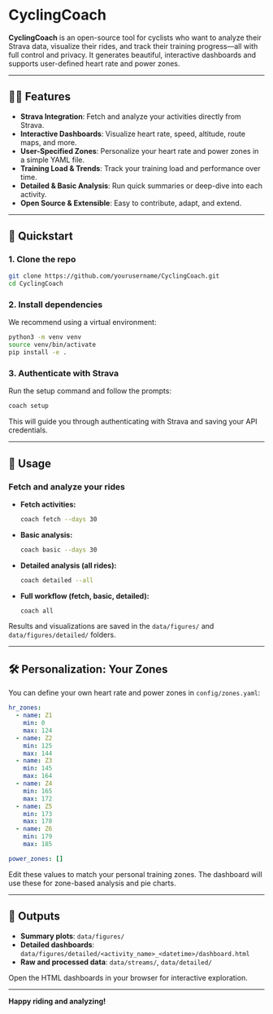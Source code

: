 # CyclingCoach

**CyclingCoach** is an open-source tool for cyclists who want to analyze their Strava data, visualize their rides, and track their training progress—all with full control and privacy. It generates beautiful, interactive dashboards and supports user-defined heart rate and power zones.

---

## 🚴‍♂️ Features
- **Strava Integration**: Fetch and analyze your activities directly from Strava.
- **Interactive Dashboards**: Visualize heart rate, speed, altitude, route maps, and more.
- **User-Specified Zones**: Personalize your heart rate and power zones in a simple YAML file.
- **Training Load & Trends**: Track your training load and performance over time.
- **Detailed & Basic Analysis**: Run quick summaries or deep-dive into each activity.
- **Open Source & Extensible**: Easy to contribute, adapt, and extend.

---

## 🚀 Quickstart

### 1. Clone the repo
```sh
git clone https://github.com/yourusername/CyclingCoach.git
cd CyclingCoach
```

### 2. Install dependencies
We recommend using a virtual environment:
```sh
python3 -m venv venv
source venv/bin/activate
pip install -e .
```

### 3. Authenticate with Strava
Run the setup command and follow the prompts:
```sh
coach setup
```
This will guide you through authenticating with Strava and saving your API credentials.

---

## 🏁 Usage

### Fetch and analyze your rides
- **Fetch activities:**
  ```sh
  coach fetch --days 30
  ```
- **Basic analysis:**
  ```sh
  coach basic --days 30
  ```
- **Detailed analysis (all rides):**
  ```sh
  coach detailed --all
  ```
- **Full workflow (fetch, basic, detailed):**
  ```sh
  coach all
  ```

Results and visualizations are saved in the `data/figures/` and `data/figures/detailed/` folders.

---

## 🛠️ Personalization: Your Zones

You can define your own heart rate and power zones in `config/zones.yaml`:

```yaml
hr_zones:
  - name: Z1
    min: 0
    max: 124
  - name: Z2
    min: 125
    max: 144
  - name: Z3
    min: 145
    max: 164
  - name: Z4
    min: 165
    max: 172
  - name: Z5
    min: 173
    max: 178
  - name: Z6
    min: 179
    max: 185

power_zones: []
```

Edit these values to match your personal training zones. The dashboard will use these for zone-based analysis and pie charts.

---

## 📂 Outputs
- **Summary plots**: `data/figures/`
- **Detailed dashboards**: `data/figures/detailed/<activity_name>_<datetime>/dashboard.html`
- **Raw and processed data**: `data/streams/`, `data/detailed/`

Open the HTML dashboards in your browser for interactive exploration.

---


**Happy riding and analyzing!** 